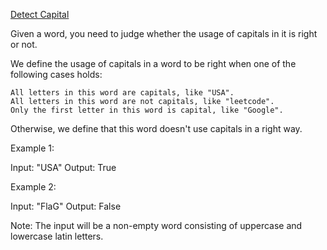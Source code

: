 [Detect Capital](https://leetcode.com/problems/detect-capital/)

Given a word, you need to judge whether the usage of capitals in it is right or not.

We define the usage of capitals in a word to be right when one of the following cases holds:

    All letters in this word are capitals, like "USA".
    All letters in this word are not capitals, like "leetcode".
    Only the first letter in this word is capital, like "Google".

Otherwise, we define that this word doesn't use capitals in a right way.

 

Example 1:

Input: "USA"
Output: True

 

Example 2:

Input: "FlaG"
Output: False

 

Note: The input will be a non-empty word consisting of uppercase and lowercase latin letters.
